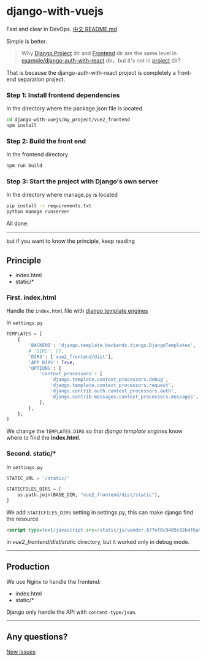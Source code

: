 # django-with-vuejs

Fast and clear in DevOps. [中文 README.md](/README-zh.md)

Simple is better.

> Why [Django Project](/examples/django-auth-with-react/backend) dir and [Frontend](/examples/django-auth-with-react/frontend) dir are the same level in [example/django-auth-with-react](/examples/django-auth-with-react) dir，but it's not in [project](/project) dir?

That is because the django-auth-with-react project is completely a front-end separation project.

### Step 1: Install frontend dependencies

In the directory where the package.json file is located

```bash
cd django-with-vuejs/my_project/vue2_frontend
npm install
```

### Step 2: Build the front end

In the frontend directory

```bash
npm run build
```

### Step 3: Start the project with Django's own server

In the directory where manage.py is located

```bash
pip install -r requirements.txt
python manage runserver
```

All done.

---

but if you want to know the principle, keep reading

## Principle

- index.html
- static/\*

### First. index.html

Handle the `index.html` file with [django template engines](https://docs.djangoproject.com/en/dev/topics/templates/)

In `settings.py`

```python
TEMPLATES = [
    {
        'BACKEND': 'django.template.backends.django.DjangoTemplates',
        # 'DIRS': [],
        'DIRS': ['vue2_frontend/dist'],
        'APP_DIRS': True,
        'OPTIONS': {
            'context_processors': [
                'django.template.context_processors.debug',
                'django.template.context_processors.request',
                'django.contrib.auth.context_processors.auth',
                'django.contrib.messages.context_processors.messages',
            ],
        },
    },
]
```

We change the `TEMPLATES.DIRS` so that _django template engines_ know where to find the **index.html**.

### Second. static/\*

In `settings.py`

```python
STATIC_URL = '/static/'

STATICFILES_DIRS = [
    os.path.join(BASE_DIR, "vue2_frontend/dist/static"),
]
```

We add `STATICFILES_DIRS` setting in settings.py, this can make django find the resource

```html
<script type=text/javascript src=/static/js/vendor.677ef0c9485c32b4f6a9.js></script>
```

in _vue2_frontend/dist/static_ directory, but it worked only in debug mode.

---

## Production

We use Nginx to handle the frontend:

- index.html
- static/\*

Django only handle the API with `content-type/json`.

---

## Any questions?

[New issues](https://github.com/tmpbook/django-with-vuejs/issues/new)
